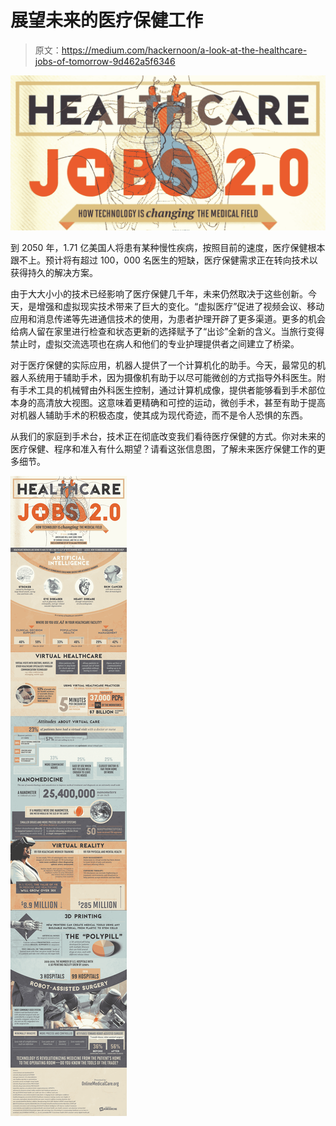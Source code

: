 # 展望未来的医疗保健工作

> 原文：<https://medium.com/hackernoon/a-look-at-the-healthcare-jobs-of-tomorrow-9d462a5f6346>

![](img/6d49fa3cd5cf45baa85ee81fbcb60c81.png)

到 2050 年，1.71 亿美国人将患有某种慢性疾病，按照目前的速度，医疗保健根本跟不上。预计将有超过 100，000 名医生的短缺，医疗保健需求正在转向技术以获得持久的解决方案。

由于大大小小的技术已经影响了医疗保健几千年，未来仍然取决于这些创新。今天，是增强和虚拟现实技术带来了巨大的变化。“虚拟医疗”促进了视频会议、移动应用和消息传递等先进通信技术的使用，为患者护理开辟了更多渠道。更多的机会给病人留在家里进行检查和状态更新的选择赋予了“出诊”全新的含义。当旅行变得禁止时，虚拟交流选项也在病人和他们的专业护理提供者之间建立了桥梁。

对于医疗保健的实际应用，机器人提供了一个计算机化的助手。今天，最常见的机器人系统用于辅助手术，因为摄像机有助于以尽可能微创的方式指导外科医生。附有手术工具的机械臂由外科医生控制，通过计算机成像，提供者能够看到手术部位本身的高清放大视图。这意味着更精确和可控的运动，微创手术，甚至有助于提高对机器人辅助手术的积极态度，使其成为现代奇迹，而不是令人恐惧的东西。

从我们的家庭到手术台，技术正在彻底改变我们看待医疗保健的方式。你对未来的医疗保健、程序和准入有什么期望？请看这张信息图，了解未来医疗保健工作的更多细节。

![](img/d2ad20b163044caec307001f522d3cb9.png)